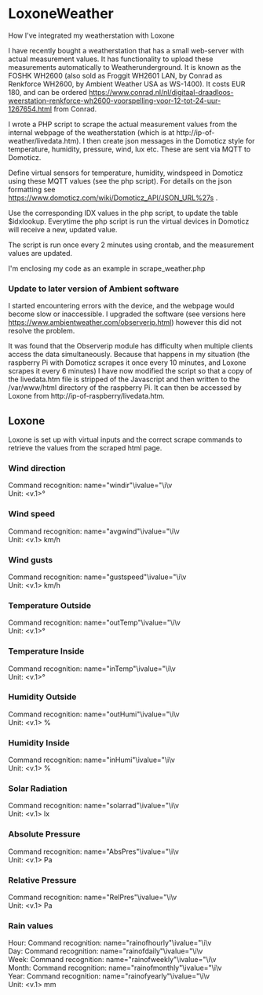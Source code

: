 # LoxoneWeather
How I've integrated my weatherstation with Loxone

I have recently bought a weatherstation that has a small web-server with actual measurement values. It has functionality to upload these measurements automatically to Weatherunderground. It is known as the FOSHK WH2600 (also sold as Froggit WH2601 LAN, by Conrad as Renkforce WH2600, by Ambient Weather USA as WS-1400). It costs EUR 180, and can be ordered https://www.conrad.nl/nl/digitaal-draadloos-weerstation-renkforce-wh2600-voorspelling-voor-12-tot-24-uur-1267654.html from Conrad.

I wrote a PHP script to scrape the actual measurement values from the internal webpage of the weatherstation (which is at http://ip-of-weather/livedata.htm). I then create json messages in the Domoticz style for temperature, humidity, pressure, wind, lux etc. These are sent via MQTT to Domoticz.

Define virtual sensors for temperature, humidity, windspeed in Domoticz using these MQTT values (see the php script). For details on the json formatting see https://www.domoticz.com/wiki/Domoticz_API/JSON_URL%27s .

Use the corresponding IDX values in the php script, to update the table $idxlookup. Everytime the php script is run the virtual devices in Domoticz will receive a new, updated value.

The script is run once every 2 minutes using crontab, and the measurement values are updated.

I'm enclosing my code as an example in scrape_weather.php

### Update to later version of Ambient software
I started encountering errors with the device, and the webpage would become slow or inaccessible. I upgraded the software (see versions here https://www.ambientweather.com/observerip.html) however this did not resolve the problem.

It was found that the Observerip module has difficulty when multiple clients access the data simultaneously. Because that happens in my situation (the raspberry Pi with Domoticz scrapes it once every 10 minutes, and Loxone scrapes it every 6 minutes) I have now modified the script so that a copy of the livedata.htm file is stripped of the Javascript and then written to the /var/www/html directory of the raspberry Pi. It can then be accessed by Loxone from  http://ip-of-raspberry/livedata.htm.

## Loxone
Loxone is set up with virtual inputs and the correct scrape commands to retrieve the values from the scraped html page.



### Wind direction
Command recognition: name="windir"\ivalue="\i\v  
Unit: <v.1>°

### Wind speed
Command recognition: name="avgwind"\ivalue="\i\v  
Unit: <v.1> km/h

### Wind gusts
Command recognition: name="gustspeed"\ivalue="\i\v  
Unit: <v.1> km/h

### Temperature Outside
Command recognition: name="outTemp"\ivalue="\i\v  
Unit: <v.1>°

### Temperature Inside
Command recognition: name="inTemp"\ivalue="\i\v  
Unit: <v.1>°

### Humidity Outside
Command recognition: name="outHumi"\ivalue="\i\v  
Unit: <v.1> %

### Humidity Inside
Command recognition: name="inHumi"\ivalue="\i\v  
Unit: <v.1> %

### Solar Radiation
Command recognition: name="solarrad"\ivalue="\i\v  
Unit: <v.1> lx

### Absolute Pressure
Command recognition: name="AbsPres"\ivalue="\i\v  
Unit: <v.1> Pa

### Relative Pressure 
Command recognition: name="RelPres"\ivalue="\i\v  
Unit: <v.1> Pa

### Rain values 
Hour: Command recognition: name="rainofhourly"\ivalue="\i\v  
Day: Command recognition: name="rainofdaily"\ivalue="\i\v  
Week: Command recognition: name="rainofweekly"\ivalue="\i\v  
Month: Command recognition: name="rainofmonthly"\ivalue="\i\v  
Year: Command recognition: name="rainofyearly"\ivalue="\i\v  
Unit: <v.1> mm



